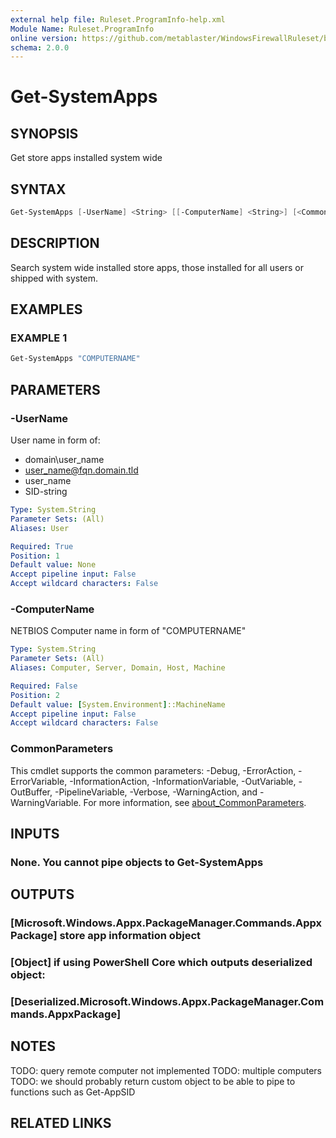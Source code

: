 ```yaml
---
external help file: Ruleset.ProgramInfo-help.xml
Module Name: Ruleset.ProgramInfo
online version: https://github.com/metablaster/WindowsFirewallRuleset/blob/master/Modules/Ruleset.ProgramInfo/Help/en-US/Get-SystemApps.md
schema: 2.0.0
---
```


# Get-SystemApps

## SYNOPSIS

Get store apps installed system wide

## SYNTAX

```powershell
Get-SystemApps [-UserName] <String> [[-ComputerName] <String>] [<CommonParameters>]
```

## DESCRIPTION

Search system wide installed store apps, those installed for all users or shipped with system.

## EXAMPLES

### EXAMPLE 1

```powershell
Get-SystemApps "COMPUTERNAME"
```

## PARAMETERS

### -UserName

User name in form of:
- domain\user_name
- user_name@fqn.domain.tld
- user_name
- SID-string

```yaml
Type: System.String
Parameter Sets: (All)
Aliases: User

Required: True
Position: 1
Default value: None
Accept pipeline input: False
Accept wildcard characters: False
```

### -ComputerName

NETBIOS Computer name in form of "COMPUTERNAME"

```yaml
Type: System.String
Parameter Sets: (All)
Aliases: Computer, Server, Domain, Host, Machine

Required: False
Position: 2
Default value: [System.Environment]::MachineName
Accept pipeline input: False
Accept wildcard characters: False
```

### CommonParameters

This cmdlet supports the common parameters: -Debug, -ErrorAction, -ErrorVariable, -InformationAction, -InformationVariable, -OutVariable, -OutBuffer, -PipelineVariable, -Verbose, -WarningAction, and -WarningVariable. For more information, see [about_CommonParameters](http://go.microsoft.com/fwlink/?LinkID=113216).

## INPUTS

### None. You cannot pipe objects to Get-SystemApps

## OUTPUTS

### [Microsoft.Windows.Appx.PackageManager.Commands.AppxPackage] store app information object

### [Object] if using PowerShell Core which outputs deserialized object:

### [Deserialized.Microsoft.Windows.Appx.PackageManager.Commands.AppxPackage]

## NOTES

TODO: query remote computer not implemented
TODO: multiple computers
TODO: we should probably return custom object to be able to pipe to functions such as Get-AppSID

## RELATED LINKS
